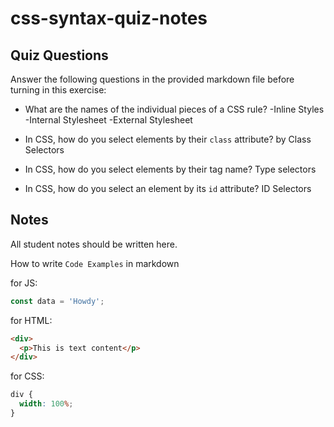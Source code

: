 # css-syntax-quiz-notes

## Quiz Questions

Answer the following questions in the provided markdown file before turning in this exercise:

- What are the names of the individual pieces of a CSS rule?
  -Inline Styles
  -Internal Stylesheet
  -External Stylesheet

- In CSS, how do you select elements by their `class` attribute?
  by Class Selectors

- In CSS, how do you select elements by their tag name?
  Type selectors

- In CSS, how do you select an element by its `id` attribute?
  ID Selectors

## Notes

All student notes should be written here.

How to write `Code Examples` in markdown

for JS:

```javascript
const data = 'Howdy';
```

for HTML:

```html
<div>
  <p>This is text content</p>
</div>
```

for CSS:

```css
div {
  width: 100%;
}
```
